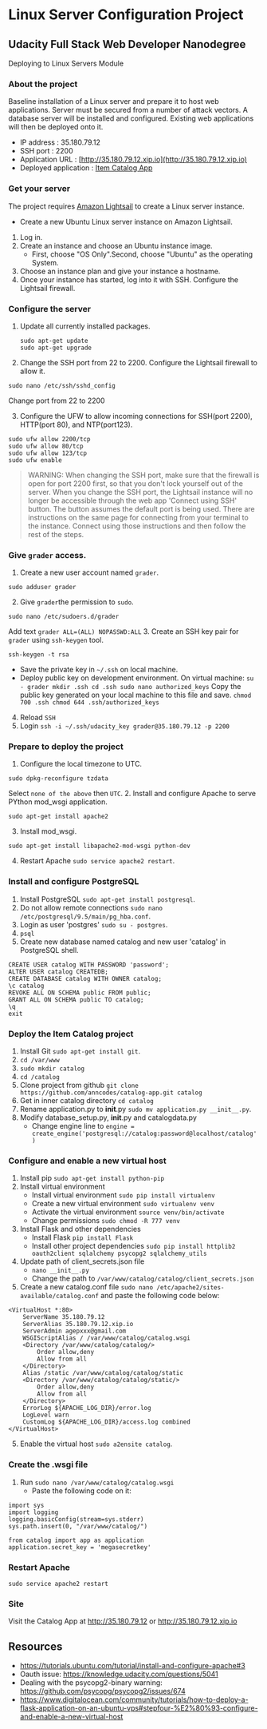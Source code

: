 # Linux Server Configuration Project
## Udacity Full Stack Web Developer Nanodegree
Deploying to Linux Servers Module

### About the project
Baseline installation of a Linux server and prepare it to host web applications.  Server must be secured from a number of attack vectors.  A database server will be installed and configured.  Existing web applications will then be deployed onto it.

- IP address : 35.180.79.12
- SSH port : 2200
- Application URL : [http://35.180.79.12.xip.io](http://35.180.79.12.xip.io)
- Deployed application : [Item Catalog App](https://github.com/anncodes/catalog-app)

### Get your server
The project requires [Amazon Lightsail](https://aws.amazon.com/) to create a Linux server instance.
- Create a new Ubuntu Linux server instance on Amazon Lightsail.
1. Log in.
2. Create an instance and choose an Ubuntu instance image.
   - First, choose "OS Only".Second, choose "Ubuntu" as the operating System.
3. Choose an instance plan and give your instance a hostname.
4. Once your instance has started, log into it with SSH.  Configure the Lightsail firewall.

### Configure the server
1. Update all currently installed packages.
   ```
   sudo apt-get update
   sudo apt-get upgrade
   ```
2. Change the SSH port from 22 to 2200. Configure the Lightsail firewall to allow it.
```
sudo nano /etc/ssh/sshd_config
```
Change port from 22 to 2200

3. Configure the UFW to allow incoming connections for SSH(port 2200), HTTP(port 80), and NTP(port123).
```
sudo ufw allow 2200/tcp
sudo ufw allow 80/tcp
sudo ufw allow 123/tcp
sudo ufw enable
```

> WARNING: When changing the SSH port, make sure that the firewall is open for port 2200 first, so that you don't lock yourself out of the server. When you change the SSH port, the Lightsail instance will no longer be accessible through the web app 'Connect using SSH' button. The button assumes the default port is being used. There are instructions on the same page for connecting from your terminal to the instance. Connect using those instructions and then follow the rest of the steps.

### Give `grader` access.
1. Create a new user account named `grader`.
```
sudo adduser grader
```
2. Give `grader`the permission to `sudo`.
```
sudo nano /etc/sudoers.d/grader
```
Add text `grader ALL=(ALL) NOPASSWD:ALL`
3. Create an SSH key pair for `grader` using `ssh-keygen` tool.
```
ssh-keygen -t rsa
```
   - Save the private key in `~/.ssh` on local machine.
   - Deploy public key on development environment. On virtual machine:
    ```
    su - grader
    mkdir .ssh
    cd .ssh
    sudo nano authorized_keys
    ```
    Copy the public key generated on your local machine to this file and save.
    ```
    chmod 700 .ssh
    chmod 644 .ssh/authorized_keys
    ```
4. Reload `SSH`
5. Login `ssh -i ~/.ssh/udacity_key grader@35.180.79.12 -p 2200`

### Prepare to deploy the project
1. Configure the local timezone to UTC.
```
sudo dpkg-reconfigure tzdata
```
Select `none of the above` then `UTC`.
2. Install and configure Apache to serve PYthon mod_wsgi application.
```
sudo apt-get install apache2
```
3. Install mod_wsgi.
```
sudo apt-get install libapache2-mod-wsgi python-dev
```
4. Restart Apache `sudo service apache2 restart`.

### Install and configure PostgreSQL
1. Install PostgreSQL `sudo apt-get install postgresql`.
2. Do not allow remote connections `sudo nano /etc/postgresql/9.5/main/pg_hba.conf`.
3. Login as user 'postgres' `sudo su - postgres`.
4. `psql`
5. Create new database named catalog and new user 'catalog' in PostgreSQL shell.
```
CREATE USER catalog WITH PASSWORD 'password';
ALTER USER catalog CREATEDB;
CREATE DATABASE catalog WITH OWNER catalog;
\c catalog
REVOKE ALL ON SCHEMA public FROM public;
GRANT ALL ON SCHEMA public TO catalog;
\q
exit
```
### Deploy the Item Catalog project
1. Install Git `sudo apt-get install git`.
2. `cd /var/www`
3. `sudo mkdir catalog`
4. `cd /catalog`
5. Clone project from github `git clone https://github.com/anncodes/catalog-app.git catalog`
6. Get in inner catalog directory `cd catalog`
7. Rename application.py to __init__.py `sudo mv application.py __init__.py`.
8. Modify database_setup.py, __init__.py and catalogdata.py
   - Change engine line to `engine = create_engine('postgresql://catalog:password@localhost/catalog')`

### Configure and enable a new virtual host
1. Install pip `sudo apt-get install python-pip`
2. Install virtual environment
   - Install virtual environment `sudo pip install virtualenv`
   - Create a new virtual environment `sudo virtualenv venv`
   - Activate the virtual environment `source venv/bin/activate`
   - Change permissions `sudo chmod -R 777 venv`
3. Install Flask and other dependencies
    - Install Flask `pip install Flask`
    - Install other project dependencies `sudo pip install httplib2 oauth2client sqlalchemy psycopg2 sqlalchemy_utils`
3. Update path of client_secrets.json file
    - `nano __init__.py`
    - Change the path to `/var/www/catalog/catalog/client_secrets.json`
4. Create a new catalog.conf file `sudo nano /etc/apache2/sites-available/catalog.conf` and paste the following code below:
```
<VirtualHost *:80>
	ServerName 35.180.79.12
	ServerAlias 35.180.79.12.xip.io
	ServerAdmin agepxxx@gmail.com
	WSGIScriptAlias / /var/www/catalog/catalog.wsgi
	<Directory /var/www/catalog/catalog/>
		Order allow,deny
		Allow from all
	</Directory>
	Alias /static /var/www/catalog/catalog/static
	<Directory /var/www/catalog/catalog/static/>
		Order allow,deny
		Allow from all
	</Directory>
	ErrorLog ${APACHE_LOG_DIR}/error.log
	LogLevel warn
	CustomLog ${APACHE_LOG_DIR}/access.log combined
</VirtualHost>
```
5. Enable the virtual host `sudo a2ensite catalog`.

### Create the .wsgi file
1. Run `sudo nano /var/www/catalog/catalog.wsgi`
   - Paste the following code on it:
```
import sys
import logging
logging.basicConfig(stream=sys.stderr)
sys.path.insert(0, "/var/www/catalog/")

from catalog import app as application
application.secret_key = 'megasecretkey'
```

### Restart Apache 
`sudo service apache2 restart`

### Site
Visit the Catalog App at http://35.180.79.12 or http://35.180.79.12.xip.io

## Resources
- https://tutorials.ubuntu.com/tutorial/install-and-configure-apache#3
- Oauth issue: https://knowledge.udacity.com/questions/5041
- Dealing with the psycopg2-binary warning: https://github.com/psycopg/psycopg2/issues/674
- https://www.digitalocean.com/community/tutorials/how-to-deploy-a-flask-application-on-an-ubuntu-vps#stepfour-%E2%80%93-configure-and-enable-a-new-virtual-host
